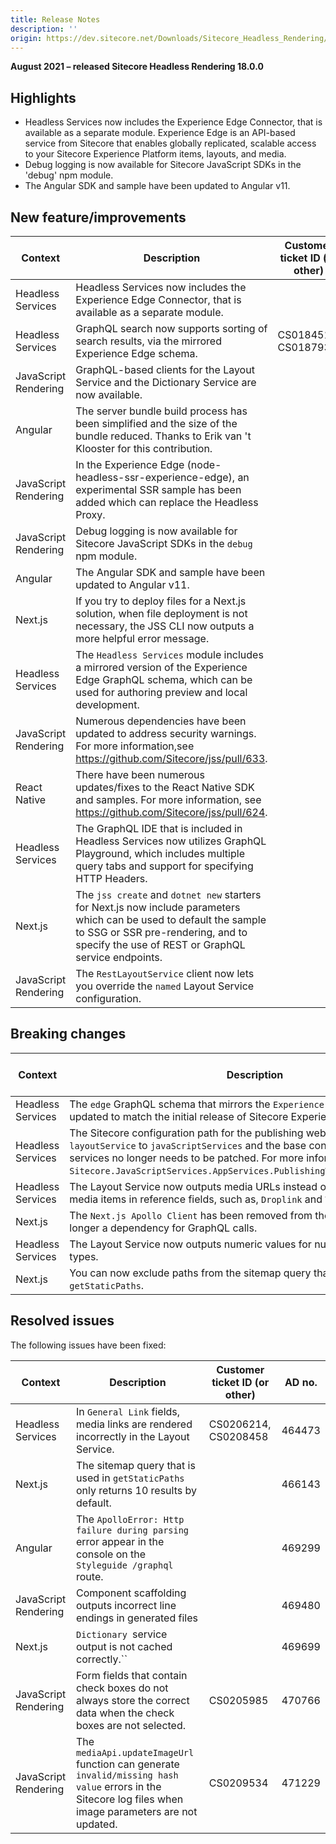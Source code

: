 ```yaml
---
title: Release Notes
description: ''
origin: https://dev.sitecore.net/Downloads/Sitecore_Headless_Rendering/18x/Sitecore_Headless_Rendering_1800/Release_Notes
---
```


**August 2021 – released Sitecore Headless Rendering 18.0.0**

## Highlights

-   Headless Services now includes the Experience Edge Connector, that is available as a separate module. Experience Edge is an API-based service from Sitecore that enables globally replicated, scalable access to your Sitecore Experience Platform items, layouts, and media.
-   Debug logging is now available for Sitecore JavaScript SDKs in the 'debug' npm module.
-   The Angular SDK and sample have been updated to Angular v11.

## New feature/improvements

 | Context | Description | Customer ticket ID (or other) | AD no. |
 | --- | --- | --- | --- |
 | Headless Services | Headless Services now includes the Experience Edge Connector, that is available as a separate module. |  | 440792 |
 | Headless Services | ​GraphQL search now supports sorting of search results, via the mirrored Experience Edge schema. | CS0184512, CS0187932 | 407089 |
 | JavaScript Rendering​ | GraphQL-based clients for the Layout Service and the Dictionary Service are now available. |  | 439757 |
 | Angular | The server bundle build process has been simplified and the size of the bundle reduced. Thanks to Erik van 't Klooster for this contribution. |  | 447362 |
 | JavaScript Rendering | In the Experience Edge (node-headless-ssr-experience-edge),​ an experimental SSR sample has been added which can replace the Headless Proxy. |  | 452884 |
 | JavaScript Rendering | Debug logging is now available for Sitecore JavaScript SDKs in the `debug` npm module. |  | 459742 |
 | ​Angular | The Angular SDK and sample have been updated to Angular v11. |  | 459778 |
 | Next.js | If you try to deploy files for a Next.js solution, when file deployment is not necessary, the JSS CLI now outputs a more helpful error message​. |  | 460433 |
 | Headless Services | The `Headless Services` module includes a mirrored version of the Experience Edge GraphQL schema, which can be used for authoring preview and local development. |  | 464244 |
 | JavaScript Rendering | Numerous dependencies have been updated to address security warnings. For more information,see https://github.com/Sitecore/jss/pull/633. |  | 464638 |
 | React Native | There have been numerous updates/fixes to the React Native SDK and samples. For more information, see https://github.com/Sitecore/jss/pull/624. |  | 464639 |
 | Headless Services | The GraphQL IDE that is included in Headless Services now utilizes GraphQL Playground, which includes multiple query tabs and support for specifying HTTP Headers. |  | 469244 |
 | Next.js | The `jss create` and `dotnet new` starters for Next.js now include parameters which can be used to default the sample to SSG or SSR pre-rendering, and to specify the use of REST or GraphQL service endpoints. |  | 469722 |
 | ​JavaScript Rendering | The `RestLayoutService` client now lets you override the `named` Layout Service configuration. |  | 476037 |

## Breaking changes

 | Context | Description | Customer ticket ID (or other) | AD no. |
 | --- | --- | --- | --- |
 | ​Headless Services | The `edge` GraphQL schema that mirrors the `Experience Edge` schema has been updated to match the initial release of Sitecore Experience Edge. |  | 464244 |
 | Headless Services​ | The Sitecore configuration path for the publishing webhook has moved from `layoutService` to `javaScriptServices` and the base configuration of events and services no longer needs to be patched. For more information, see `Sitecore.JavaScriptServices.AppServices.PublishingWebHook.config.example`.​ |  | 466674 |
 | Headless Services​ | The Layout Service now outputs media URLs instead of item URLs for linked media items in reference fields, such as, `Droplink` and `Treelist`.​ |  | 466682 |
 | Next.js​ | The `Next.js Apollo Client` has been removed from the sample and is no longer a dependency for GraphQL calls. |  | 466680 |
 | Headless Services​​ | The Layout Service now outputs numeric values for numeric Sitecore field types. |  | 466755 |
 | Next.js | You can now exclude paths from the sitemap query that is used in `getStaticPaths`. |  | 477917 |

## Resolved issues

The following issues have been fixed:

 | Context | Description | Customer ticket ID (or other) | AD no. |
 | --- | --- | --- | --- |
 | ​Headless Services | In `General Link` fields, media links​ are rendered incorrectly in the Layout Service. | CS0206214, CS0208458 | 464473 |
 | Next.js | The sitemap query that is used in `getStaticPaths` only returns 10 results by default. |  | 466143 |
 | Angular | The `ApolloError: Http failure during parsing` error appear in the console on the `Styleguide /graphql` route. |  | 469299 |
 | JavaScript Rendering | Component scaffolding outputs incorrect line endings in generated files |  | 469480 |
 | ​Next.js | `Dictionary `service output is not cached correctly.`` |  | 469699 |
 | JavaScript Rendering | Form fields that contain check boxes do not always store the correct data when the check boxes are not selected. | CS0205985 | 470766 |
 | JavaScript Rendering | The `mediaApi.updateImageUrl` function can generate `invalid/missing hash value` errors in the Sitecore log files when image parameters are not updated. | CS0209534 | 471229 |